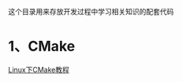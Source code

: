 这个目录用来存放开发过程中学习相关知识的配套代码
# 1、CMake
<a href="https://blog.csdn.net/whahu1989/article/details/82078563">Linux下CMake教程</a>
